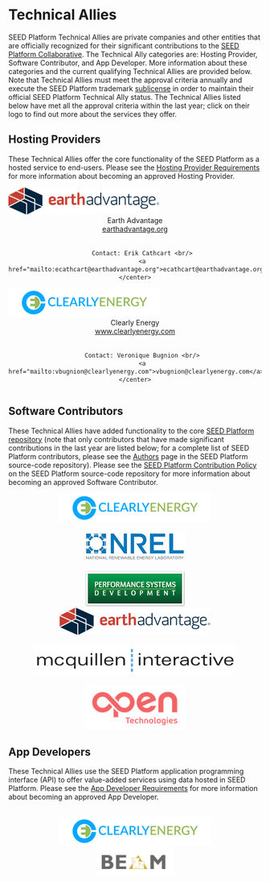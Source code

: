 # Technical Allies

SEED Platform Technical Allies are private companies and other entities that are officially recognized for their significant contributions to the [SEED Platform Collaborative](http://energy.gov/eere/buildings/seed-platform-collaborative). The Technical Ally categories are: Hosting Provider, Software Contributor, and App Developer. More information about these categories and the current qualifying Technical Allies are provided below. Note that Technical Allies must meet the approval criteria annually and execute the SEED Platform trademark [sublicense](resources/SEED_LBNL_sample_license.pdf) in order to maintain their official SEED Platform Technical Ally status. The Technical Allies listed below have met all the approval criteria within the last year; click on their logo to find out more about the services they offer.

## Hosting Providers

These Technical Allies offer the core functionality of the SEED Platform as a hosted service to end-users.
Please see the [Hosting Provider Requirements](hosting_requirements.md) for more information about becoming an approved Hosting Provider.

<div class="row">
  <div class="column">
  	<img src="images/Earth Advantage HZ_logo-small.png" /><br/>
  	<center>
	  	Earth Advantage <br/>
		  <a href="https://www.earthadvantage.org/">earthadvantage.org</a><br/><br/>

		Contact: Erik Cathcart <br/>
		<a href="mailto:ecathcart@earthadvantage.org">ecathcart@earthadvantage.org</a>
	</center>
  </div>
  <div class="column">
  	<img src="images/ClearlyEnergy.png" /><br/>
  	<center>
  		Clearly Energy <br/>
		<a href="https://www.clearlyenergy.com/">www.clearlyenergy.com</a><br/><br/>

		Contact: Veronique Bugnion <br/>
		<a href="mailto:vbugnion@clearlyenergy.com">vbugnion@clearlyenergy.com</a>
	</center>
  </div>
</div>

## Software Contributors

These Technical Allies have added functionality to the core [SEED Platform repository](https://github.com/SEED-platform/seed) (note that only contributors that have made significant contributions in the last year are listed below; for a complete list of SEED Platform contributors, please see the [Authors](https://github.com/SEED-platform/seed/blob/develop/AUTHORS.md) page in the SEED Platform source-code repository).
Please see the [SEED Platform Contribution Policy](https://github.com/SEED-platform/seed/blob/develop/.github/CONTRIBUTING.md) on the SEED Platform source-code repository for more information about becoming an approved Software Contributor.

<div class="row">
  <div class="column">
  	<center>
  	<img src="images/ClearlyEnergy.png" /><br/><br/>
  	<img src="images/logo_nrel_c.jpg" /><br/><br/>
  	<img src="images/psd-logo1.png" /><br/>
  	</center>
  </div>
  <div class="column">
  	<center>
  	<img src="images/Earth Advantage HZ_logo-small.png" /><br/><br/>
  	<img src="images/mcq_int_logo.png" /><br/><br/>
  	<img src="images/OPEN-sm-small200.png" /><br/>
  	</center>
  </div>
</div>

## App Developers

These Technical Allies use the SEED Platform application programming interface (API) to offer value-added services using data hosted in SEED Platform.
Please see the [App Developer Requirements](app_developer_requirements.md) for more information about becoming an approved App Developer.

<div class="row">
  <div class="column">
    <center>
    <br/><img src="images/ClearlyEnergy.png" alt="clearly energy logo"/><br/>
    </center>
  </div>
  <div class="column">
    <center>
    <img src="images/beam_logo.png" width="30%" alt="beam logo" /><br/>
  </div>
</div>


